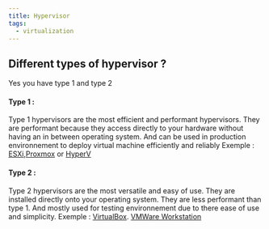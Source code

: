 ```yaml
---
title: Hypervisor
tags:
  - virtualization
---
```


## Different types of hypervisor ?
Yes you have type 1 and type 2
#### Type 1 :
Type 1 hypervisors are the most efficient and performant hypervisors.
They are performant because they access directly to your hardware without having an in between operating system.
And can be used in production environnement to deploy virtual machine efficiently and reliably
Exemple : [ESXi](https://www.vmware.com/products/cloud-infrastructure/esxi-and-esx),[Proxmox](http://proxmox.com) or [HyperV](https://learn.microsoft.com/virtualization/hyper-v-on-windows/quick-start/enable-hyper-v)
#### Type 2 :
Type 2 hypervisors are the most versatile and easy of use.
They are installed directly onto your operating system. They are less performant than type 1.
And mostly used for testing environnement due to there ease of use and simplicity.
Exemple : [VirtualBox](https://www.virtualbox.org). [VMWare Workstation](https://www.vmware.com/products/desktop-hypervisor/workstation-and-fusion)